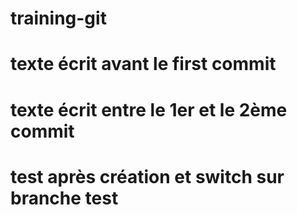 # training-git
# texte écrit avant le first commit
# texte écrit entre le 1er et le 2ème commit
# test après création et switch sur branche test 